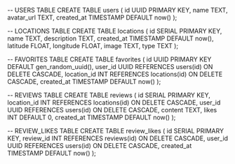 -- USERS TABLE
CREATE TABLE users (
    id UUID PRIMARY KEY,
    name TEXT,
    avatar_url TEXT,
    created_at TIMESTAMP DEFAULT now()
);

-- LOCATIONS TABLE
CREATE TABLE locations (
    id SERIAL PRIMARY KEY,
    name TEXT,
    description TEXT,
    created_at TIMESTAMP DEFAULT now(),
    latitude FLOAT,
    longitude FLOAT,
    image TEXT,
    type TEXT
);

-- FAVORITES TABLE
CREATE TABLE favorites (
    id UUID PRIMARY KEY DEFAULT gen_random_uuid(),
    user_id UUID REFERENCES users(id) ON DELETE CASCADE,
    location_id INT REFERENCES locations(id) ON DELETE CASCADE,
    created_at TIMESTAMP DEFAULT now()
);

-- REVIEWS TABLE
CREATE TABLE reviews (
    id SERIAL PRIMARY KEY,
    location_id INT REFERENCES locations(id) ON DELETE CASCADE,
    user_id UUID REFERENCES users(id) ON DELETE CASCADE,
    content TEXT,
    likes INT DEFAULT 0,
    created_at TIMESTAMP DEFAULT now()
);

-- REVIEW_LIKES TABLE
CREATE TABLE review_likes (
    id SERIAL PRIMARY KEY,
    review_id INT REFERENCES reviews(id) ON DELETE CASCADE,
    user_id UUID REFERENCES users(id) ON DELETE CASCADE,
    created_at TIMESTAMP DEFAULT now()
);
